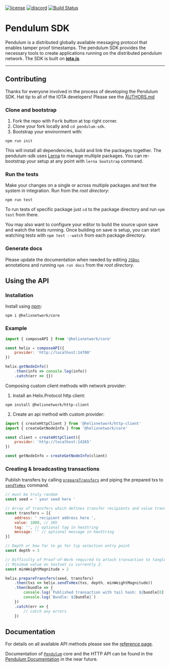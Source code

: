 [![license][1]][2] [![discord][3]][4] [![Build Status](https://travis-ci.com/sachushaji/pendulum-sdk.svg?branch=master)](https://travis-ci.com/sachushaji/pendulum-sdk)

# Pendulum SDK

Pendulum is a distributed globally available messaging protocol that enables tamper proof timestamps. The pendulum SDK provides the necessary tools to create applications running on the distributed pendulum network.
The SDK is built on [**iota.js**](https://github.com/iotaledger/iota.js).

---

## Contributing

Thanks for everyone involved in the process of developing the Pendulum SDK. Hat tip to all of the IOTA developers! Please see the [AUTHORS.md](https://github.com/HelixNetwork/pendulum-sdk/blob/master/AUTHORS.md)

### Clone and bootstrap

1. Fork the repo with <kbd>Fork</kbd> button at top right corner.
2. Clone your fork locally and `cd pendulum-sdk`.
3. Bootstrap your environment with:

```
npm run init
```

This will install all dependencies, build and link the packages together. The pendulum-sdk uses [Lerna](https://lerna.js.org) to manage multiple packages. You can re-bootstrap your setup at any point with `lerna bootstrap` command.

### Run the tests

Make your changes on a single or across multiple packages and test the system in integration. Run from the _root directory_:

```
npm run test
```

To run tests of specific package just `cd` to the package directory and run `npm test` from there.

You may also want to configure your editor to build the source upon save and watch the tests running.
Once building on save is setup, you can start watching tests with `npm test --watch` from each package directory.

### Generate docs

Please update the documentation when needed by editing [`JSDoc`](http://usejsdoc.org) annotations and running `npm run docs` from the _root directory_.

## Using the API

### Installation

Install using [npm](https://www.npmjs.org/):

```
npm i @helixnetwork/core
```

### Example

```js
import { composeAPI } from '@helixnetwork/core'

const helix = composeAPI({
    provider: 'http://localhost:14700'
})

helix.getNodeInfo()
    .then(info => console.log(info))
    .catch(err => {})
```

Composing custom client methods with network provider:

1. Install an Helix.Protocol http client:

```
npm install @helixnetwork/http-client
```

2. Create an api method with custom provider:
```js
import { createHttpClient } from '@helixnetwork/http-client'
import { createGetNodeInfo } from '@helixnetwork/core'

const client = createHttpClient({
    provider: 'http://localhost:14265'
})

const getNodeInfo = createGetNodeInfo(client)
```

### Creating &amp; broadcasting transactions

Publish transfers by calling [`prepareTransfers`](packages/core#module_core.prepareTransfers) and piping the
prepared txs to [`sendTxHex`](packages/core#module_core.sendTxHex) command.


```js
// must be truly random
const seed = ' your seed here '

// Array of transfers which defines transfer recipients and value transferred in HLX.
const transfers = [{
    address: ' recipient address here ',
    value: 1000, // 1Kh
    tag: '', // optional tag in hexString
    message: '' // optional message in hexString
}]

// Depth or how far to go for tip selection entry point
const depth = 3

// Difficulty of Proof-of-Work required to attach transaction to tangle.
// Minimum value on testnet is currently 2.
const minWeightMagnitude = 2

helix.prepareTransfers(seed, transfers)
    .then(txs => helix.sendTxHex(txs, depth, minWeightMagnitude))
    .then(bundle => {
        console.log(`Published transaction with tail hash: ${bundle[0].hash}`)
        console.log(`Bundle: ${bundle}`)
    })
    .catch(err => {
        // catch any errors
    })
```

## Documentation

For details on all available API methods please see the [reference page](api_reference.md).


Documentation of [`Pendulum`](https://pendulum.readme.io/pendulum) core and the HTTP API can be found in the [Pendulum Documentation](https://pendulum.readme.io) in the near future.

[1]: https://img.shields.io/badge/license-MIT-blue.svg
[2]: LICENSE
[3]: https://img.shields.io/discord/410771391600656395.svg?label=discord
[4]: https://discord.gg/PjAKR8q
